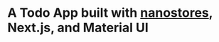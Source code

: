 # A Todo App built with [nanostores](https://github.com/nanostores/nanostores), Next.js, and Material UI
